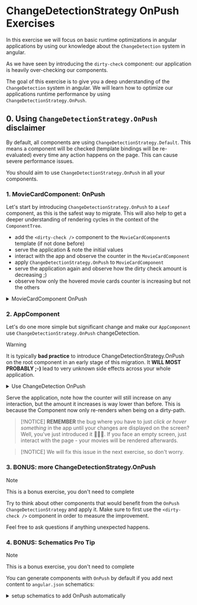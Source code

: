 # ChangeDetectionStrategy OnPush Exercises

In this exercise we will focus on basic runtime optimizations in angular applications by using our knowledge about
the `ChangeDetection` system in angular.

As we have seen by introducing the `dirty-check` component: our application is heavily over-checking our components.

The goal of this exercise is to give you a deep understanding of the `ChangeDetection` system in angular. We will learn
how to optimize our applications runtime performance by using `ChangeDetectionStrategy.OnPush`.

## 0. Using `ChangeDetectionStrategy.OnPush` disclaimer

By default, all components are using `ChangeDetectionStrategy.Default`.
This means a component will be checked (template bindings will be re-evaluated) every time any action happens on the page.
This can cause severe performance issues.

You should aim to use `ChangeDetectionStrategy.OnPush` in all your components.

### 1. MovieCardComponent: OnPush

Let's start by introducing `ChangeDetectionStrategy.OnPush` to a `Leaf` component, as this is the safest way to migrate.
This will also help to get a deeper understanding of rendering cycles in the context of the `ComponentTree`.

* add the `<dirty-check />` component to the `MovieCardComponent`s template (if not done before)
* serve the application & note the initial values
* interact with the app and observe the counter in the `MovieCardComponent`
* apply `ChangeDetectionStrategy.OnPush` to `MovieCardComponent`
* serve the application again and observe how the dirty check amount is decreasing ;)
* observe how only the hovered movie cards counter is increasing but not the others

<details>
    <summary>MovieCardComponent OnPush</summary>

```html
<!-- movie-card.component.html -->

<div class="movie-card">
  <dirty-check />
  <!-- other template -->
</div>
```

```ts
// movie-card.component.ts
import { ChangeDetectionStrategy } from '@angular/core';

@Component({
  /* */
  changeDetection: ChangeDetectionStrategy.OnPush,
})
export class MovieCardComponent {}
```

</details>

### 2. AppComponent

Let's do one more simple but significant change and make our `AppComponent` use `ChangeDetectionStrategy.OnPush` changeDetection.

> [!WARNING]
> It is typically **bad practice** to introduce ChangeDetectionStrategy.OnPush on the root component in an early stage
> of this migration.
> It **WILL MOST PROBABLY ;-)** lead to very unknown side effects across your whole application.

<details>
    <summary>Use ChangeDetection OnPush</summary>

```typescript
// app.component.ts

@Component({
  selector: 'app-root',
  template: `
    <app-shell>
      <dirty-check />
      <router-outlet />
    </app-shell>
  `,
  changeDetection: ChangeDetectionStrategy.OnPush,
})
```

</details>

Serve the application, note how the counter will still increase on any interaction, but the amount it increases is
way lower than before. This is because the Component now only re-renders when being on a dirty-path.

> [!NOTICE]
> **REMEMBER** the bug where you have to just _click or hover something_ in the app until your changes are displayed
> on the screen? Well, you've just introduced it 🥳🥳🥳. If you face an empty screen, just interact with the page - your movies will
> be rendered afterwards.

> [!NOTICE]
> We will fix this issue in the next exercise, so don't worry.

### 3. BONUS: more ChangeDetectionStrategy.OnPush

> [!NOTE]
> This is a bonus exercise, you don't need to complete

Try to think about other components that would benefit from the `OnPush` `ChangeDetectionStrategy` and apply it.
Make sure to first use the `<dirty-check />` component in order to measure the improvement.

Feel free to ask questions if anything unexpected happens.

### 4. BONUS: Schematics Pro Tip

> [!NOTE]
> This is a bonus exercise, you don't need to complete

You can generate components with `OnPush` by default if you add next content to `angular.json` schematics:

<details>
    <summary>setup schematics to add OnPush automatically</summary>

```json
{
  "schematics": {
    "@schematics/angular:component": {
      // other stuff is here as well
      "changeDetection": "OnPush"
    }
  }
}
```

</details>

